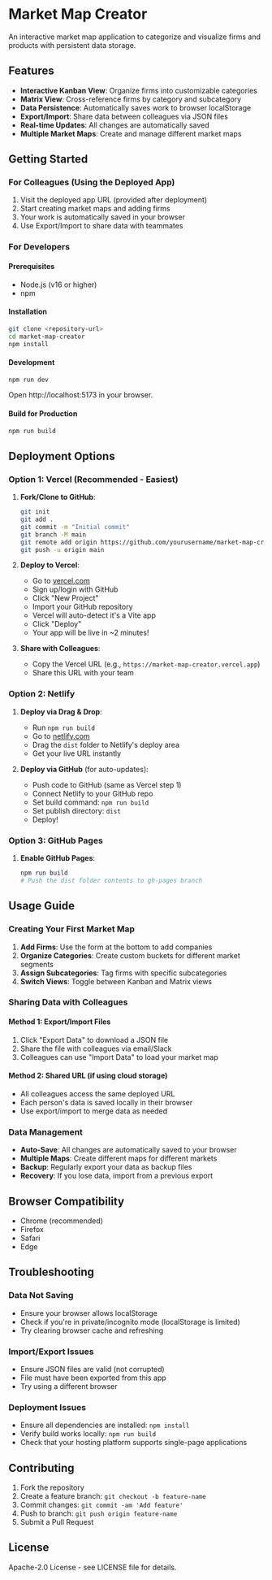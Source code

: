 # Market Map Creator

An interactive market map application to categorize and visualize firms and products with persistent data storage.

## Features

- **Interactive Kanban View**: Organize firms into customizable categories
- **Matrix View**: Cross-reference firms by category and subcategory  
- **Data Persistence**: Automatically saves work to browser localStorage
- **Export/Import**: Share data between colleagues via JSON files
- **Real-time Updates**: All changes are automatically saved
- **Multiple Market Maps**: Create and manage different market maps

## Getting Started

### For Colleagues (Using the Deployed App)

1. Visit the deployed app URL (provided after deployment)
2. Start creating market maps and adding firms
3. Your work is automatically saved in your browser
4. Use Export/Import to share data with teammates

### For Developers

#### Prerequisites
- Node.js (v16 or higher)
- npm

#### Installation
```bash
git clone <repository-url>
cd market-map-creator
npm install
```

#### Development
```bash
npm run dev
```
Open http://localhost:5173 in your browser.

#### Build for Production
```bash
npm run build
```

## Deployment Options

### Option 1: Vercel (Recommended - Easiest)

1. **Fork/Clone to GitHub**:
   ```bash
   git init
   git add .
   git commit -m "Initial commit"
   git branch -M main
   git remote add origin https://github.com/yourusername/market-map-creator.git
   git push -u origin main
   ```

2. **Deploy to Vercel**:
   - Go to [vercel.com](https://vercel.com)
   - Sign up/login with GitHub
   - Click "New Project"
   - Import your GitHub repository
   - Vercel will auto-detect it's a Vite app
   - Click "Deploy"
   - Your app will be live in ~2 minutes!

3. **Share with Colleagues**:
   - Copy the Vercel URL (e.g., `https://market-map-creator.vercel.app`)
   - Share this URL with your team

### Option 2: Netlify

1. **Deploy via Drag & Drop**:
   - Run `npm run build`
   - Go to [netlify.com](https://netlify.com)
   - Drag the `dist` folder to Netlify's deploy area
   - Get your live URL instantly

2. **Deploy via GitHub** (for auto-updates):
   - Push code to GitHub (same as Vercel step 1)
   - Connect Netlify to your GitHub repo
   - Set build command: `npm run build`
   - Set publish directory: `dist`
   - Deploy!

### Option 3: GitHub Pages

1. **Enable GitHub Pages**:
   ```bash
   npm run build
   # Push the dist folder contents to gh-pages branch
   ```

## Usage Guide

### Creating Your First Market Map

1. **Add Firms**: Use the form at the bottom to add companies
2. **Organize Categories**: Create custom buckets for different market segments
3. **Assign Subcategories**: Tag firms with specific subcategories
4. **Switch Views**: Toggle between Kanban and Matrix views

### Sharing Data with Colleagues

#### Method 1: Export/Import Files
1. Click "Export Data" to download a JSON file
2. Share the file with colleagues via email/Slack
3. Colleagues can use "Import Data" to load your market map

#### Method 2: Shared URL (if using cloud storage)
- All colleagues access the same deployed URL
- Each person's data is saved locally in their browser
- Use export/import to merge data as needed

### Data Management

- **Auto-Save**: All changes are automatically saved to your browser
- **Multiple Maps**: Create different maps for different markets
- **Backup**: Regularly export your data as backup files
- **Recovery**: If you lose data, import from a previous export

## Browser Compatibility

- Chrome (recommended)
- Firefox
- Safari
- Edge

## Troubleshooting

### Data Not Saving
- Ensure your browser allows localStorage
- Check if you're in private/incognito mode (localStorage is limited)
- Try clearing browser cache and refreshing

### Import/Export Issues
- Ensure JSON files are valid (not corrupted)
- File must have been exported from this app
- Try using a different browser

### Deployment Issues
- Ensure all dependencies are installed: `npm install`
- Verify build works locally: `npm run build`
- Check that your hosting platform supports single-page applications

## Contributing

1. Fork the repository
2. Create a feature branch: `git checkout -b feature-name`
3. Commit changes: `git commit -am 'Add feature'`
4. Push to branch: `git push origin feature-name`
5. Submit a Pull Request

## License

Apache-2.0 License - see LICENSE file for details.
